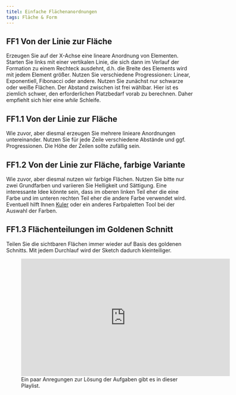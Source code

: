 ```yaml
---
titel: Einfache Flächenanordnungen
tags: Fläche & Form
---
```


## FF1 Von der Linie zur Fläche
Erzeugen Sie auf der X-Achse eine lineare Anordnung von Elementen. Starten Sie links mit einer vertikalen Linie, die sich dann im Verlauf der Formation zu einem Rechteck ausdehnt, d.h. die Breite des Elements wird mit jedem Element größer. Nutzen Sie verschiedene Progressionen: Linear, Exponentiell, Fibonacci oder andere. Nutzen Sie zunächst nur schwarze oder weiße Flächen. Der Abstand zwischen ist frei wählbar. Hier ist es ziemlich schwer, den erforderlichen Platzbedarf vorab zu berechnen. Daher empfiehlt sich hier eine *while* Schleife.

## FF1.1 Von der Linie zur Fläche
Wie zuvor, aber diesmal erzeugen Sie mehrere linieare Anordnungen untereinander. Nutzen Sie für jede Zeile verschiedene Abstände und ggf. Progressionen. Die Höhe der Zeilen sollte zufällig sein. 

## FF1.2 Von der Linie zur Fläche, farbige Variante
Wie zuvor, aber diesmal nutzen wir farbige Flächen. Nutzen Sie bitte nur zwei Grundfarben und variieren Sie Helligkeit und Sättigung. Eine interessante Idee könnte sein, dass im oberen linken Teil eher die eine Farbe und im unteren rechten Teil eher die andere Farbe verwendet wird. Eventuell hilft Ihnen [Kuler](https://color.adobe.com/) oder ein anderes Farbpaletten Tool bei der Auswahl der Farben.


## FF1.3 Flächenteilungen im Goldenen Schnitt
Teilen Sie die sichtbaren Flächen immer wieder auf Basis des goldenen Schnitts. Mit jedem Durchlauf wird der Sketch dadurch kleinteiliger.


<figure class="video-container">
<iframe width="560" height="315" src="https://www.youtube.com/embed/videoseries?list=PLfnobFnVauQAWl99_uwNOMin3PoexKVmC" title="YouTube video player" frameborder="0" allow="accelerometer; autoplay; clipboard-write; encrypted-media; gyroscope; picture-in-picture" allowfullscreen></iframe>
<figcaption>
Ein paar Anregungen zur Lösung der Aufgaben gibt es in dieser Playlist.
</figcaption>
</figure>